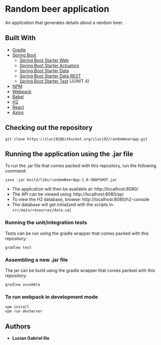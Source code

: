 # Random beer application

An application that generates details about a random beer.

## Built With
* [Gradle](https://gradle.org/)
* [Spring Boot](https://spring.io/projects/spring-boot)
    * [Spring Boot Starter Web](https://mvnrepository.com/artifact/org.springframework.boot/spring-boot-starter-web)
    * [Spring Boot Starter Actuators](https://mvnrepository.com/artifact/org.springframework.boot/spring-boot-starter-actuator)
    * [Spring Boot Starter Data](https://mvnrepository.com/artifact/org.springframework.boot/spring-boot-starter-data-jpa)
    * [Spring Boot Starter Data REST](https://mvnrepository.com/artifact/org.springframework.boot/spring-boot-starter-data-rest)
    * [Spring Boot Starter Test](https://mvnrepository.com/artifact/org.springframework.boot/spring-boot-starter-test) (JUNIT 4)
* [NPM](https://www.npmjs.com/)
* [Webpack](https://webpack.js.org/)
* [Babel](https://babeljs.io/)
* [H2](https://mvnrepository.com/artifact/com.h2database/h2)
* [React](https://reactjs.org/)
* [Axios](https://github.com/axios/axios)

## Checking out the repository
```
git clone https://iluci92@bitbucket.org/iluci92/randombeerapp.git
```

## Running the application using the .jar file
To run the .jar file that comes packed with this repository, run the following command:
```
java -jar build/libs/randomBeerApp-1.0-SNAPSHOT.jar
```

* The application will then be available at: http://localhost:8080/
* The API can be viewed using: http://localhost:8080/api
* To view the H2 database, browse: http://localhost:8080/h2-console
* The database will get initialized with the scripts in: `src/main/resources/data.sql`

### Running the unit/integration tests
Tests can be run using the gradle wrapper that comes packed with this repository:
```
gradlew test
```

### Assembling a new .jar file
The jar can be build using the gradle wrapper that comes packed with this repository:
```
gradlew assemble
```

### To run webpack in development mode
```
npm install
npm run devServer
```

## Authors
* **Lucian Gabriel Ilie**
